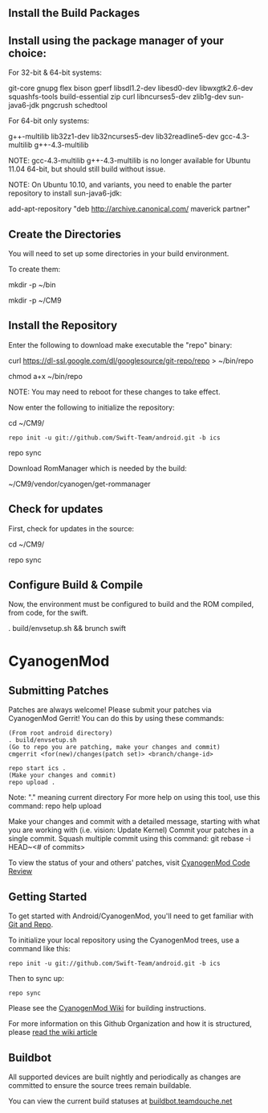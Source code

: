 Install the Build Packages
--------------------------

Install using the package manager of your choice: 
-------------------------------------------------

For 32-bit & 64-bit systems: 

git-core gnupg flex bison gperf libsdl1.2-dev libesd0-dev libwxgtk2.6-dev squashfs-tools build-essential zip curl libncurses5-dev zlib1g-dev sun-java6-jdk pngcrush schedtool 

For 64-bit only systems: 

g++-multilib lib32z1-dev lib32ncurses5-dev lib32readline5-dev gcc-4.3-multilib g++-4.3-multilib
 
NOTE: gcc-4.3-multilib g++-4.3-multilib is no longer available for Ubuntu 11.04 64-bit, but should still build without issue.
 
NOTE: On Ubuntu 10.10, and variants, you need to enable the parter repository to install sun-java6-jdk:
 
add-apt-repository "deb http://archive.canonical.com/ maverick partner" 

Create the Directories
----------------------

You will need to set up some directories in your build environment. 

To create them: 

mkdir -p ~/bin 

mkdir -p ~/CM9
 
Install the Repository
----------------------

Enter the following to download make executable the "repo" binary: 

curl https://dl-ssl.google.com/dl/googlesource/git-repo/repo > ~/bin/repo 

chmod a+x ~/bin/repo 

NOTE: You may need to reboot for these changes to take effect. 

Now enter the following to initialize the repository: 

cd ~/CM9/ 

    repo init -u git://github.com/Swift-Team/android.git -b ics 

repo sync 


Download RomManager which is needed by the build: 

~/CM9/vendor/cyanogen/get-rommanager 

Check for updates
-----------------
First, check for updates in the source: 

cd ~/CM9/ 

repo sync
 

Configure Build & Compile
-------------------------

Now, the environment must be configured to build and the ROM compiled, from code, for the swift. 

. build/envsetup.sh && brunch swift



CyanogenMod
===========

Submitting Patches
------------------
Patches are always welcome!  Please submit your patches via CyanogenMod Gerrit!
You can do this by using these commands:

    (From root android directory)
    . build/envsetup.sh
    (Go to repo you are patching, make your changes and commit)
    cmgerrit <for(new)/changes(patch set)> <branch/change-id> 

    repo start ics .
    (Make your changes and commit)
    repo upload .
Note: "." meaning current directory
For more help on using this tool, use this command: repo help upload

Make your changes and commit with a detailed message, starting with what you are working with (i.e. vision: Update Kernel)
Commit your patches in a single commit. Squash multiple commit using this command: git rebase -i HEAD~<# of commits>

To view the status of your and others' patches, visit [CyanogenMod Code Review](http://review.cyanogenmod.com/)


Getting Started
---------------

To get started with Android/CyanogenMod, you'll need to get
familiar with [Git and Repo](http://source.android.com/download/using-repo).

To initialize your local repository using the CyanogenMod trees, use a command like this:

    repo init -u git://github.com/Swift-Team/android.git -b ics

Then to sync up:

    repo sync

Please see the [CyanogenMod Wiki](http://wiki.cyanogenmod.com/) for building instructions.

For more information on this Github Organization and how it is structured, 
please [read the wiki article](http://wiki.cyanogenmod.com/index.php/Github_Organization)

Buildbot
--------

All supported devices are built nightly and periodically as changes are committed to ensure the source trees remain buildable.

You can view the current build statuses at [buildbot.teamdouche.net](http://buildbot.teamdouche.net/)
